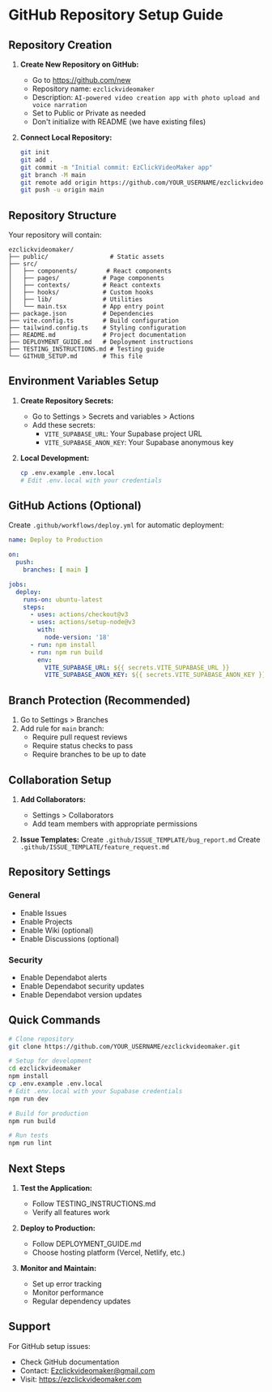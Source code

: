 # GitHub Repository Setup Guide

## Repository Creation

1. **Create New Repository on GitHub:**
   - Go to https://github.com/new
   - Repository name: `ezclickvideomaker`
   - Description: `AI-powered video creation app with photo upload and voice narration`
   - Set to Public or Private as needed
   - Don't initialize with README (we have existing files)

2. **Connect Local Repository:**
   ```bash
   git init
   git add .
   git commit -m "Initial commit: EzClickVideoMaker app"
   git branch -M main
   git remote add origin https://github.com/YOUR_USERNAME/ezclickvideomaker.git
   git push -u origin main
   ```

## Repository Structure

Your repository will contain:

```
ezclickvideomaker/
├── public/                 # Static assets
├── src/
│   ├── components/        # React components
│   ├── pages/            # Page components
│   ├── contexts/         # React contexts
│   ├── hooks/            # Custom hooks
│   ├── lib/              # Utilities
│   └── main.tsx          # App entry point
├── package.json          # Dependencies
├── vite.config.ts        # Build configuration
├── tailwind.config.ts    # Styling configuration
├── README.md             # Project documentation
├── DEPLOYMENT_GUIDE.md   # Deployment instructions
├── TESTING_INSTRUCTIONS.md # Testing guide
└── GITHUB_SETUP.md       # This file
```

## Environment Variables Setup

1. **Create Repository Secrets:**
   - Go to Settings > Secrets and variables > Actions
   - Add these secrets:
     - `VITE_SUPABASE_URL`: Your Supabase project URL
     - `VITE_SUPABASE_ANON_KEY`: Your Supabase anonymous key

2. **Local Development:**
   ```bash
   cp .env.example .env.local
   # Edit .env.local with your credentials
   ```

## GitHub Actions (Optional)

Create `.github/workflows/deploy.yml` for automatic deployment:

```yaml
name: Deploy to Production

on:
  push:
    branches: [ main ]

jobs:
  deploy:
    runs-on: ubuntu-latest
    steps:
      - uses: actions/checkout@v3
      - uses: actions/setup-node@v3
        with:
          node-version: '18'
      - run: npm install
      - run: npm run build
        env:
          VITE_SUPABASE_URL: ${{ secrets.VITE_SUPABASE_URL }}
          VITE_SUPABASE_ANON_KEY: ${{ secrets.VITE_SUPABASE_ANON_KEY }}
```

## Branch Protection (Recommended)

1. Go to Settings > Branches
2. Add rule for `main` branch:
   - Require pull request reviews
   - Require status checks to pass
   - Require branches to be up to date

## Collaboration Setup

1. **Add Collaborators:**
   - Settings > Collaborators
   - Add team members with appropriate permissions

2. **Issue Templates:**
   Create `.github/ISSUE_TEMPLATE/bug_report.md`
   Create `.github/ISSUE_TEMPLATE/feature_request.md`

## Repository Settings

### General
- Enable Issues
- Enable Projects
- Enable Wiki (optional)
- Enable Discussions (optional)

### Security
- Enable Dependabot alerts
- Enable Dependabot security updates
- Enable Dependabot version updates

## Quick Commands

```bash
# Clone repository
git clone https://github.com/YOUR_USERNAME/ezclickvideomaker.git

# Setup for development
cd ezclickvideomaker
npm install
cp .env.example .env.local
# Edit .env.local with your Supabase credentials
npm run dev

# Build for production
npm run build

# Run tests
npm run lint
```

## Next Steps

1. **Test the Application:**
   - Follow TESTING_INSTRUCTIONS.md
   - Verify all features work

2. **Deploy to Production:**
   - Follow DEPLOYMENT_GUIDE.md
   - Choose hosting platform (Vercel, Netlify, etc.)

3. **Monitor and Maintain:**
   - Set up error tracking
   - Monitor performance
   - Regular dependency updates

## Support

For GitHub setup issues:
- Check GitHub documentation
- Contact: Ezclickvideomaker@gmail.com
- Visit: https://ezclickvideomaker.com